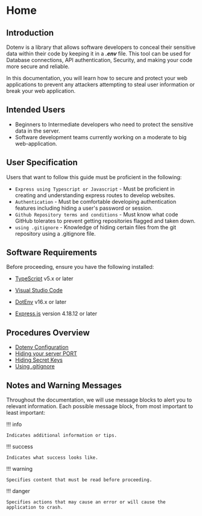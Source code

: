 # Home

## Introduction

Dotenv is a library that allows software developers to conceal their
sensitive data within their code by keeping it in a _**.env**_ file. This tool can be used for Database connections,
API authentication, Security, and making your code
more secure and reliable.

In this documentation, you will learn how to secure and protect your web applications to prevent any attackers attempting to steal user information or break your web application.

## Intended Users

- Beginners to Intermediate developers who need to protect the sensitive data in the server.
- Software development teams currently working on a moderate to big web-application.

## User Specification

Users that want to follow this guide must be proficient in the following:

- `Express using Typescript or Javascript` - Must be proficient in creating and understanding express routes to develop websites.
- `Authentication` - Must be comfortable developing authentication features including hiding a user's password or session.
- `Github Repository terms and conditions` - Must know what code GitHub tolerates to prevent getting repositories flagged and taken down.
- `using .gitignore` - Knowledge of hiding certain files from the git repository using a .gitignore file.

## Software Requirements

Before proceeding, ensure you have the following installed:

- [TypeScript](https://www.typescriptlang.org/) v5.x or later

- [Visual Studio Code](https://code.visualstudio.com/)

- [DotEnv](https://www.npmjs.com/package/dotenv) v16.x or later

- [Express.js](https://expressjs.com) version 4.18.12 or later

## Procedures Overview

- [Dotenv Configuration](http://127.0.0.1:8000/Dotenv-Configuration/)
- [Hiding your server PORT](http://127.0.0.1:8000/port/)
- [Hiding Secret Keys]()
- [Using .gitignore](http://127.0.0.1:8000/gitignore/)

## Notes and Warning Messages

Throughout the documentation, we will use message blocks to alert you to relevant information. Each possible message block, from most important to least important:

!!! info

    Indicates additional information or tips.

!!! success

    Indicates what success looks like.

!!! warning

    Specifies content that must be read before proceeding.

!!! danger

    Specifies actions that may cause an error or will cause the application to crash.
